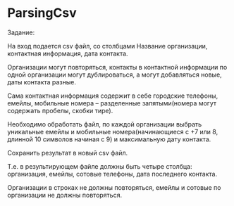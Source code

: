 # ParsingCsv
Задание:

 

На вход подается csv файл, со столбцами Название организации, контактная информация, дата контакта.

Организации могут повторяться, контакты в контактной информации по одной организации могут дублироваться, а могут добавляться новые,  даты контакта разные.

Сама контактная информация содержит в себе  городские телефоны, емейлы, мобильные номера – разделенные запятыми(номера могут содержать пробелы, скобки тире).

Необходимо обработать файл, по каждой организации выбрать уникальные емейлы и мобильные номера(начинающиеся с +7 или 8, длинной 10 символов начиная с 9) и максимальную дату контакта.

Сохранить  результат в новый csv файл.

 

Т.е. в результирующем файле должны быть четыре столбца: организация, емейлы, сотовые телефоны, дата последнего контакта.

Организации  в строках не должны повторяться, емейлы и сотовые по организации не должны повторяться.
